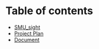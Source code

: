 # Table of contents

* [SMU\_sight](README.md)
* [Project Plan](project-plan.md)
* [Document](document.md)

